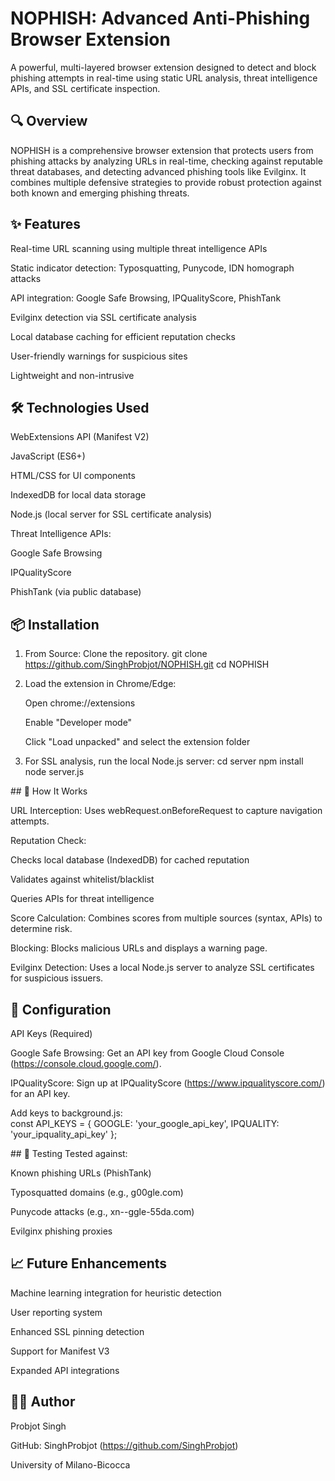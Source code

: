 # NOPHISH: Advanced Anti-Phishing Browser Extension

A powerful, multi-layered browser extension designed to detect and block phishing attempts in real-time using static URL analysis, threat intelligence APIs, and SSL certificate inspection.

## 🔍 Overview
NOPHISH is a comprehensive browser extension that protects users from phishing attacks by analyzing URLs in real-time, checking against reputable threat databases, and detecting advanced phishing tools like Evilginx. It combines multiple defensive strategies to provide robust protection against both known and emerging phishing threats.

## ✨ Features

Real-time URL scanning using multiple threat intelligence APIs
    
Static indicator detection: Typosquatting, Punycode, IDN homograph attacks

API integration: Google Safe Browsing, IPQualityScore, PhishTank

Evilginx detection via SSL certificate analysis

Local database caching for efficient reputation checks

User-friendly warnings for suspicious sites

Lightweight and non-intrusive

## 🛠️ Technologies Used

WebExtensions API (Manifest V2)

JavaScript (ES6+)

HTML/CSS for UI components

IndexedDB for local data storage

Node.js (local server for SSL certificate analysis)

Threat Intelligence APIs:

Google Safe Browsing

IPQualityScore

PhishTank (via public database)

## 📦 Installation

1. From Source:
Clone the repository.
    git clone https://github.com/SinghProbjot/NOPHISH.git
    cd NOPHISH
2. Load the extension in Chrome/Edge:

    Open chrome://extensions
    
    Enable "Developer mode"
    
    Click "Load unpacked" and select the extension folder

3. For SSL analysis, run the local Node.js server:
        cd server
        npm install
        node server.js


## 🚀 How It Works

URL Interception: Uses webRequest.onBeforeRequest to capture navigation attempts.

Reputation Check:

Checks local database (IndexedDB) for cached reputation

Validates against whitelist/blacklist

Queries APIs for threat intelligence

Score Calculation: Combines scores from multiple sources (syntax, APIs) to determine risk.

Blocking: Blocks malicious URLs and displays a warning page.

Evilginx Detection: Uses a local Node.js server to analyze SSL certificates for suspicious issuers.

## 🔧 Configuration

API Keys (Required)

Google Safe Browsing: Get an API key from Google Cloud Console (https://console.cloud.google.com/).

IPQualityScore: Sign up at IPQualityScore (https://www.ipqualityscore.com/) for an API key.

Add keys to background.js:   
    const API_KEYS = {
      GOOGLE: 'your_google_api_key',
      IPQUALITY: 'your_ipquality_api_key'
    };
 
## 🧪 Testing
Tested against:

Known phishing URLs (PhishTank)

Typosquatted domains (e.g., g00gle.com)

Punycode attacks (e.g., xn--ggle-55da.com)

Evilginx phishing proxies

## 📈 Future Enhancements

Machine learning integration for heuristic detection

User reporting system

Enhanced SSL pinning detection

Support for Manifest V3

Expanded API integrations

## 👨‍💻 Author
Probjot Singh

GitHub: SinghProbjot (https://github.com/SinghProbjot)

University of Milano-Bicocca

